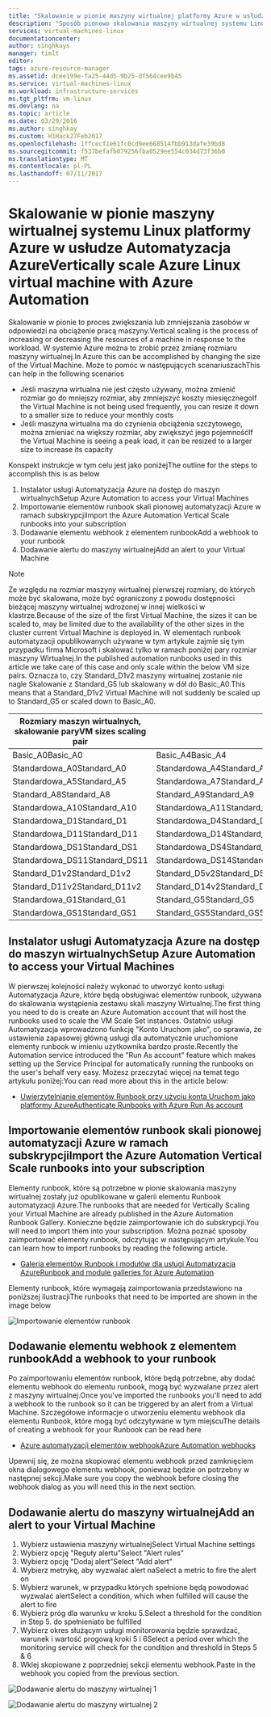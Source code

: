 ```yaml
---
title: "Skalowanie w pionie maszyny wirtualnej platformy Azure w usłudze Automatyzacja Azure | Dokumentacja firmy Microsoft"
description: "Sposób pionowo skalowania maszyny wirtualnej systemu Linux w odpowiedzi na monitorowanie alertów w usłudze Automatyzacja Azure"
services: virtual-machines-linux
documentationcenter: 
author: singhkays
manager: timlt
editor: 
tags: azure-resource-manager
ms.assetid: dcee199e-fa25-44d5-9b25-df564cee9b45
ms.service: virtual-machines-linux
ms.workload: infrastructure-services
ms.tgt_pltfrm: vm-linux
ms.devlang: na
ms.topic: article
ms.date: 03/29/2016
ms.author: singhkay
ms.custom: H1Hack27Feb2017
ms.openlocfilehash: 1ffcecf1e61fc0cd9ee668514fbb913dafe39bd8
ms.sourcegitcommit: f537befafb079256fba0529ee554c034d73f36b0
ms.translationtype: MT
ms.contentlocale: pl-PL
ms.lasthandoff: 07/11/2017
---
```

# <a name="vertically-scale-azure-linux-virtual-machine-with-azure-automation"></a><span data-ttu-id="8b2fd-103">Skalowanie w pionie maszyny wirtualnej systemu Linux platformy Azure w usłudze Automatyzacja Azure</span><span class="sxs-lookup"><span data-stu-id="8b2fd-103">Vertically scale Azure Linux virtual machine with Azure Automation</span></span>
<span data-ttu-id="8b2fd-104">Skalowanie w pionie to proces zwiększania lub zmniejszania zasobów w odpowiedzi na obciążenie pracą maszyny.</span><span class="sxs-lookup"><span data-stu-id="8b2fd-104">Vertical scaling is the process of increasing or decreasing the resources of a machine in response to the workload.</span></span> <span data-ttu-id="8b2fd-105">W systemie Azure można to zrobić przez zmianę rozmiaru maszyny wirtualnej.</span><span class="sxs-lookup"><span data-stu-id="8b2fd-105">In Azure this can be accomplished by changing the size of the Virtual Machine.</span></span> <span data-ttu-id="8b2fd-106">Może to pomóc w następujących scenariuszach</span><span class="sxs-lookup"><span data-stu-id="8b2fd-106">This can help in the following scenarios</span></span>

* <span data-ttu-id="8b2fd-107">Jeśli maszyna wirtualna nie jest często używany, można zmienić rozmiar go do mniejszy rozmiar, aby zmniejszyć koszty miesięcznego</span><span class="sxs-lookup"><span data-stu-id="8b2fd-107">If the Virtual Machine is not being used frequently, you can resize it down to a smaller size to reduce your monthly costs</span></span>
* <span data-ttu-id="8b2fd-108">Jeśli maszyna wirtualna ma do czynienia obciążenia szczytowego, można zmieniać na większy rozmiar, aby zwiększyć jego pojemność</span><span class="sxs-lookup"><span data-stu-id="8b2fd-108">If the Virtual Machine is seeing a peak load, it can be resized to a larger size to increase its capacity</span></span>

<span data-ttu-id="8b2fd-109">Konspekt instrukcje w tym celu jest jako poniżej</span><span class="sxs-lookup"><span data-stu-id="8b2fd-109">The outline for the steps to accomplish this is as below</span></span>

1. <span data-ttu-id="8b2fd-110">Instalator usługi Automatyzacja Azure na dostęp do maszyn wirtualnych</span><span class="sxs-lookup"><span data-stu-id="8b2fd-110">Setup Azure Automation to access your Virtual Machines</span></span>
2. <span data-ttu-id="8b2fd-111">Importowanie elementów runbook skali pionowej automatyzacji Azure w ramach subskrypcji</span><span class="sxs-lookup"><span data-stu-id="8b2fd-111">Import the Azure Automation Vertical Scale runbooks into your subscription</span></span>
3. <span data-ttu-id="8b2fd-112">Dodawanie elementu webhook z elementem runbook</span><span class="sxs-lookup"><span data-stu-id="8b2fd-112">Add a webhook to your runbook</span></span>
4. <span data-ttu-id="8b2fd-113">Dodawanie alertu do maszyny wirtualnej</span><span class="sxs-lookup"><span data-stu-id="8b2fd-113">Add an alert to your Virtual Machine</span></span>

> [!NOTE]
> <span data-ttu-id="8b2fd-114">Ze względu na rozmiar maszyny wirtualnej pierwszej rozmiary, do których może być skalowana, może być ograniczony z powodu dostępności bieżącej maszyny wirtualnej wdrożonej w innej wielkości w klastrze.</span><span class="sxs-lookup"><span data-stu-id="8b2fd-114">Because of the size of the first Virtual Machine, the sizes it can be scaled to, may be limited due to the availability of the other sizes in the cluster current Virtual Machine is deployed in.</span></span> <span data-ttu-id="8b2fd-115">W elementach runbook automatyzacji opublikowanych używane w tym artykule zajmie się tym przypadku firma Microsoft i skalować tylko w ramach poniżej pary rozmiar maszyny Wirtualnej.</span><span class="sxs-lookup"><span data-stu-id="8b2fd-115">In the published automation runbooks used in this article we take care of this case and only scale within the below VM size pairs.</span></span> <span data-ttu-id="8b2fd-116">Oznacza to, czy Standard_D1v2 maszyny wirtualnej zostanie nie nagle Skalowanie z Standard_G5 lub skalowany w dół do Basic_A0.</span><span class="sxs-lookup"><span data-stu-id="8b2fd-116">This means that a Standard_D1v2 Virtual Machine will not suddenly be scaled up to Standard_G5 or scaled down to Basic_A0.</span></span>
> 
> | <span data-ttu-id="8b2fd-117">Rozmiary maszyn wirtualnych, skalowanie pary</span><span class="sxs-lookup"><span data-stu-id="8b2fd-117">VM sizes scaling pair</span></span> |  |
> | --- | --- |
> | <span data-ttu-id="8b2fd-118">Basic_A0</span><span class="sxs-lookup"><span data-stu-id="8b2fd-118">Basic_A0</span></span> |<span data-ttu-id="8b2fd-119">Basic_A4</span><span class="sxs-lookup"><span data-stu-id="8b2fd-119">Basic_A4</span></span> |
> | <span data-ttu-id="8b2fd-120">Standardowa_A0</span><span class="sxs-lookup"><span data-stu-id="8b2fd-120">Standard_A0</span></span> |<span data-ttu-id="8b2fd-121">Standardowa_A4</span><span class="sxs-lookup"><span data-stu-id="8b2fd-121">Standard_A4</span></span> |
> | <span data-ttu-id="8b2fd-122">Standardowa_A5</span><span class="sxs-lookup"><span data-stu-id="8b2fd-122">Standard_A5</span></span> |<span data-ttu-id="8b2fd-123">Standardowa_A7</span><span class="sxs-lookup"><span data-stu-id="8b2fd-123">Standard_A7</span></span> |
> | <span data-ttu-id="8b2fd-124">Standard_A8</span><span class="sxs-lookup"><span data-stu-id="8b2fd-124">Standard_A8</span></span> |<span data-ttu-id="8b2fd-125">Standard_A9</span><span class="sxs-lookup"><span data-stu-id="8b2fd-125">Standard_A9</span></span> |
> | <span data-ttu-id="8b2fd-126">Standardowa_A10</span><span class="sxs-lookup"><span data-stu-id="8b2fd-126">Standard_A10</span></span> |<span data-ttu-id="8b2fd-127">Standardowa_A11</span><span class="sxs-lookup"><span data-stu-id="8b2fd-127">Standard_A11</span></span> |
> | <span data-ttu-id="8b2fd-128">Standardowa_D1</span><span class="sxs-lookup"><span data-stu-id="8b2fd-128">Standard_D1</span></span> |<span data-ttu-id="8b2fd-129">Standardowa_D4</span><span class="sxs-lookup"><span data-stu-id="8b2fd-129">Standard_D4</span></span> |
> | <span data-ttu-id="8b2fd-130">Standardowa_D11</span><span class="sxs-lookup"><span data-stu-id="8b2fd-130">Standard_D11</span></span> |<span data-ttu-id="8b2fd-131">Standardowa_D14</span><span class="sxs-lookup"><span data-stu-id="8b2fd-131">Standard_D14</span></span> |
> | <span data-ttu-id="8b2fd-132">Standardowa_DS1</span><span class="sxs-lookup"><span data-stu-id="8b2fd-132">Standard_DS1</span></span> |<span data-ttu-id="8b2fd-133">Standardowa_DS4</span><span class="sxs-lookup"><span data-stu-id="8b2fd-133">Standard_DS4</span></span> |
> | <span data-ttu-id="8b2fd-134">Standardowa_DS11</span><span class="sxs-lookup"><span data-stu-id="8b2fd-134">Standard_DS11</span></span> |<span data-ttu-id="8b2fd-135">Standardowa_DS14</span><span class="sxs-lookup"><span data-stu-id="8b2fd-135">Standard_DS14</span></span> |
> | <span data-ttu-id="8b2fd-136">Standard_D1v2</span><span class="sxs-lookup"><span data-stu-id="8b2fd-136">Standard_D1v2</span></span> |<span data-ttu-id="8b2fd-137">Standard_D5v2</span><span class="sxs-lookup"><span data-stu-id="8b2fd-137">Standard_D5v2</span></span> |
> | <span data-ttu-id="8b2fd-138">Standard_D11v2</span><span class="sxs-lookup"><span data-stu-id="8b2fd-138">Standard_D11v2</span></span> |<span data-ttu-id="8b2fd-139">Standard_D14v2</span><span class="sxs-lookup"><span data-stu-id="8b2fd-139">Standard_D14v2</span></span> |
> | <span data-ttu-id="8b2fd-140">Standardowa_G1</span><span class="sxs-lookup"><span data-stu-id="8b2fd-140">Standard_G1</span></span> |<span data-ttu-id="8b2fd-141">Standard_G5</span><span class="sxs-lookup"><span data-stu-id="8b2fd-141">Standard_G5</span></span> |
> | <span data-ttu-id="8b2fd-142">Standardowa_GS1</span><span class="sxs-lookup"><span data-stu-id="8b2fd-142">Standard_GS1</span></span> |<span data-ttu-id="8b2fd-143">Standard_GS5</span><span class="sxs-lookup"><span data-stu-id="8b2fd-143">Standard_GS5</span></span> |
> 
> 

## <a name="setup-azure-automation-to-access-your-virtual-machines"></a><span data-ttu-id="8b2fd-144">Instalator usługi Automatyzacja Azure na dostęp do maszyn wirtualnych</span><span class="sxs-lookup"><span data-stu-id="8b2fd-144">Setup Azure Automation to access your Virtual Machines</span></span>
<span data-ttu-id="8b2fd-145">W pierwszej kolejności należy wykonać to utworzyć konto usługi Automatyzacja Azure, które będą obsługiwać elementów runbook, używana do skalowania wystąpienia zestawu skali maszyny Wirtualnej.</span><span class="sxs-lookup"><span data-stu-id="8b2fd-145">The first thing you need to do is create an Azure Automation account that will host the runbooks used to scale the VM Scale Set instances.</span></span> <span data-ttu-id="8b2fd-146">Ostatnio usługi Automatyzacja wprowadzono funkcję "Konto Uruchom jako", co sprawia, że ustawienia zapasowej główną usługi dla automatycznie uruchomione elementy runbook w imieniu użytkownika bardzo proste.</span><span class="sxs-lookup"><span data-stu-id="8b2fd-146">Recently the Automation service introduced the "Run As account" feature which makes setting up the Service Principal for automatically running the runbooks on the user's behalf very easy.</span></span> <span data-ttu-id="8b2fd-147">Możesz przeczytać więcej na temat tego artykułu poniżej:</span><span class="sxs-lookup"><span data-stu-id="8b2fd-147">You can read more about this in the article below:</span></span>

* [<span data-ttu-id="8b2fd-148">Uwierzytelnianie elementów Runbook przy użyciu konta Uruchom jako platformy Azure</span><span class="sxs-lookup"><span data-stu-id="8b2fd-148">Authenticate Runbooks with Azure Run As account</span></span>](../../automation/automation-sec-configure-azure-runas-account.md)

## <a name="import-the-azure-automation-vertical-scale-runbooks-into-your-subscription"></a><span data-ttu-id="8b2fd-149">Importowanie elementów runbook skali pionowej automatyzacji Azure w ramach subskrypcji</span><span class="sxs-lookup"><span data-stu-id="8b2fd-149">Import the Azure Automation Vertical Scale runbooks into your subscription</span></span>
<span data-ttu-id="8b2fd-150">Elementy runbook, które są potrzebne w pionie skalowania maszyny wirtualnej zostały już opublikowane w galerii elementu Runbook automatyzacji Azure.</span><span class="sxs-lookup"><span data-stu-id="8b2fd-150">The runbooks that are needed for Vertically Scaling your Virtual Machine are already published in the Azure Automation Runbook Gallery.</span></span> <span data-ttu-id="8b2fd-151">Konieczne będzie zaimportowanie ich do subskrypcji.</span><span class="sxs-lookup"><span data-stu-id="8b2fd-151">You will need to import them into your subscription.</span></span> <span data-ttu-id="8b2fd-152">Można poznać sposoby zaimportować elementy runbook, odczytując w następującym artykule.</span><span class="sxs-lookup"><span data-stu-id="8b2fd-152">You can learn how to import runbooks by reading the following article.</span></span>

* [<span data-ttu-id="8b2fd-153">Galeria elementów Runbook i modułów dla usługi Automatyzacja Azure</span><span class="sxs-lookup"><span data-stu-id="8b2fd-153">Runbook and module galleries for Azure Automation</span></span>](../../automation/automation-runbook-gallery.md)

<span data-ttu-id="8b2fd-154">Elementy runbook, które wymagają zaimportowania przedstawiono na poniższej ilustracji</span><span class="sxs-lookup"><span data-stu-id="8b2fd-154">The runbooks that need to be imported are shown in the image below</span></span>

![Importowanie elementów runbook](./media/vertical-scaling-automation/scale-runbooks.png)

## <a name="add-a-webhook-to-your-runbook"></a><span data-ttu-id="8b2fd-156">Dodawanie elementu webhook z elementem runbook</span><span class="sxs-lookup"><span data-stu-id="8b2fd-156">Add a webhook to your runbook</span></span>
<span data-ttu-id="8b2fd-157">Po zaimportowaniu elementów runbook, które będą potrzebne, aby dodać elementu webhook do elementu runbook, mogą być wyzwalane przez alert z maszyny wirtualnej.</span><span class="sxs-lookup"><span data-stu-id="8b2fd-157">Once you've imported the runbooks you'll need to add a webhook to the runbook so it can be triggered by an alert from a Virtual Machine.</span></span> <span data-ttu-id="8b2fd-158">Szczegółowe informacje o utworzeniu elementu webhook dla elementu Runbook, które mogą być odczytywane w tym miejscu</span><span class="sxs-lookup"><span data-stu-id="8b2fd-158">The details of creating a webhook for your Runbook can be read here</span></span>

* [<span data-ttu-id="8b2fd-159">Azure automatyzacji elementów webhook</span><span class="sxs-lookup"><span data-stu-id="8b2fd-159">Azure Automation webhooks</span></span>](../../automation/automation-webhooks.md)

<span data-ttu-id="8b2fd-160">Upewnij się, że można skopiować elementu webhook przed zamknięciem okna dialogowego elementu webhook, ponieważ będzie on potrzebny w następnej sekcji.</span><span class="sxs-lookup"><span data-stu-id="8b2fd-160">Make sure you copy the webhook before closing the webhook dialog as you will need this in the next section.</span></span>

## <a name="add-an-alert-to-your-virtual-machine"></a><span data-ttu-id="8b2fd-161">Dodawanie alertu do maszyny wirtualnej</span><span class="sxs-lookup"><span data-stu-id="8b2fd-161">Add an alert to your Virtual Machine</span></span>
1. <span data-ttu-id="8b2fd-162">Wybierz ustawienia maszyny wirtualnej</span><span class="sxs-lookup"><span data-stu-id="8b2fd-162">Select Virtual Machine settings</span></span>
2. <span data-ttu-id="8b2fd-163">Wybierz opcję "Reguły alertu"</span><span class="sxs-lookup"><span data-stu-id="8b2fd-163">Select "Alert rules"</span></span>
3. <span data-ttu-id="8b2fd-164">Wybierz opcję "Dodaj alert"</span><span class="sxs-lookup"><span data-stu-id="8b2fd-164">Select "Add alert"</span></span>
4. <span data-ttu-id="8b2fd-165">Wybierz metrykę, aby wyzwalać alert na</span><span class="sxs-lookup"><span data-stu-id="8b2fd-165">Select a metric to fire the alert on</span></span>
5. <span data-ttu-id="8b2fd-166">Wybierz warunek, w przypadku których spełnione będą powodować wyzwalać alert</span><span class="sxs-lookup"><span data-stu-id="8b2fd-166">Select a condition, which when fulfilled will cause the alert to fire</span></span>
6. <span data-ttu-id="8b2fd-167">Wybierz próg dla warunku w kroku 5.</span><span class="sxs-lookup"><span data-stu-id="8b2fd-167">Select a threshold for the condition in Step 5.</span></span> <span data-ttu-id="8b2fd-168">do spełnienia</span><span class="sxs-lookup"><span data-stu-id="8b2fd-168">to be fulfilled</span></span>
7. <span data-ttu-id="8b2fd-169">Wybierz okres służącym usługi monitorowania będzie sprawdzać, warunek i wartość progową kroki 5 i 6</span><span class="sxs-lookup"><span data-stu-id="8b2fd-169">Select a period over which the monitoring service will check for the condition and threshold in Steps 5 & 6</span></span>
8. <span data-ttu-id="8b2fd-170">Wklej skopiowane z poprzedniej sekcji elementu webhook.</span><span class="sxs-lookup"><span data-stu-id="8b2fd-170">Paste in the webhook you copied from the previous section.</span></span>

![Dodawanie alertu do maszyny wirtualnej 1](./media/vertical-scaling-automation/add-alert-webhook-1.png)

![Dodawanie alertu do maszyny wirtualnej 2](./media/vertical-scaling-automation/add-alert-webhook-2.png)

